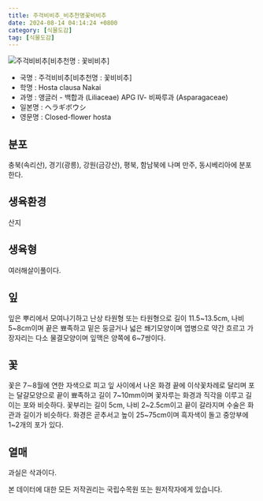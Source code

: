 ```yaml
---
title: 주걱비비추_비추천명꽃비비추
date: 2024-08-14 04:14:24 +0800
category: [식물도감]
tag: [식물도감]
---
```




![주걱비비추[비추천명 : 꽃비비추]](/fileUpload/plants/basic/Liliaceae/Hosta/724/1_th2.JPG)
- 국명 : 주걱비비추[비추천명 : 꽃비비추]
- 학명 : Hosta clausa Nakai
- 과명 : 앵글러 - 백합과 (Liliaceae) APG Ⅳ- 비짜루과 (Asparagaceae)
- 일본명 : ヘラギボウシ
- 영문명 : Closed-flower hosta


## 분포
충북(속리산), 경기(광릉), 강원(금강산), 평북, 함남북에 나며 만주, 동시베리아에 분포한다.
## 생육환경
산지
## 생육형
여러해살이풀이다.
## 잎
잎은 뿌리에서 모여나기하고 난상 타원형 또는 타원형으로 길이 11.5~13.5cm, 나비 5~8cm이며 끝은 뾰족하고 밑은 둥글거나 넓은 쐐기모양이며 엽병으로 약간 흐르고 가장자리는 다소 물결모양이며 잎맥은 양쪽에 6~7쌍이다.
## 꽃
꽃은 7∼8월에 연한 자색으로 피고 잎 사이에서 나온 화경 끝에 이삭꽃차례로 달리며 포는 달걀모양으로 끝이 뾰족하고 길이 7~10mm이며 꽃자루는 화경과 직각을 이루고 길이는 포와 비슷하다. 꽃부리는 길이 5cm, 나비 2~2.5cm이고 끝이 갈라지며 수술은 화관과 길이가 비슷하다. 화경은 곧추서고 높이 25~75cm이며 흑자색이 돌고 중앙부에 1~2개의 포가 있다.
## 열매
과실은 삭과이다.






본 데이터에 대한 모든 저작권리는 국립수목원 또는 원저작자에게 있습니다.
